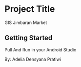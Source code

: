 # Project Title

GIS Jimbaran Market

## Getting Started

Pull And Run in your Android Studio

By: Adelia Densyana Pratiwi

